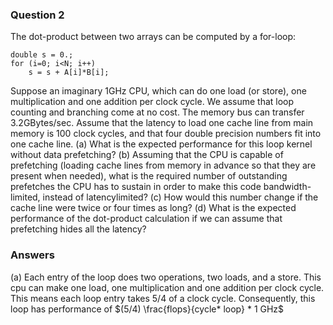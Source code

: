 ### Question 2
The dot-product between two arrays can be computed by a for-loop:
```
double s = 0.;
for (i=0; i<N; i++)
    s = s + A[i]*B[i];
```

Suppose an imaginary 1GHz CPU, which can do one load (or store), one multiplication and one addition per clock cycle. We assume that loop counting and branching come at no cost. The memory bus can transfer 3.2GBytes/sec. Assume that the latency to load one cache line from main memory is 100 clock cycles, and that four double precision numbers fit into one cache line.
(a) What is the expected performance for this loop kernel without data prefetching?
(b) Assuming that the CPU is capable of prefetching (loading cache lines from memory in advance so that they are present when needed), what is the required number of outstanding prefetches the CPU has to sustain in order to make this code bandwidth-limited, instead of latencylimited?
(c) How would this number change if the cache line were twice or four times as long?
(d) What is the expected performance of the dot-product calculation if we can assume that prefetching hides all the latency?

### Answers

(a) Each entry of the loop does two operations, two loads, and a store. This cpu can make one load, one multiplication and one addition per clock cycle. This means each loop entry takes $5/4$ of a clock cycle. Consequently, this loop has performance of $(5/4) \frac{flops}{cycle* loop} * 1 GHz$  

